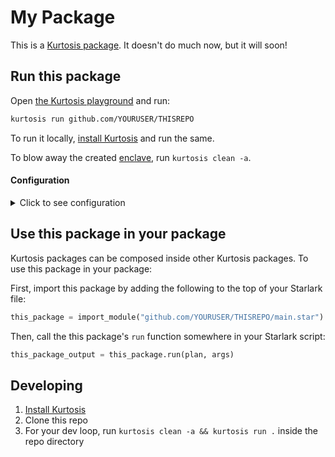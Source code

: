 My Package
============
This is a [Kurtosis package](https://docs.kurtosis.com/concepts-reference/packages). It doesn't do much now, but it will soon!

Run this package
----------------
Open [the Kurtosis playground](https://gitpod.io/#/https://github.com/kurtosis-tech/playground-gitpod) and run:

<!-- TODO replace YOURUSER and THISREPO with the correct values -->
```bash
kurtosis run github.com/YOURUSER/THISREPO
```

To run it locally, [install Kurtosis][install-kurtosis] and run the same.

To blow away the created [enclave][enclaves-reference], run `kurtosis clean -a`.

#### Configuration

<details>
    <summary>Click to see configuration</summary>

<!-- You can parameterize your package as you prefer; see https://docs.kurtosis.com/next/concepts-reference/args for more -->
You can configure this package using the following JSON structure:

```javascript
{
    "name": "John Snow"
}
```

For example:

<!-- TODO replace YOURUSER and THISREPO with the correct values -->
```bash
kurtosis run github.com/YOURUSER/THISREPO '{"name":"Maynard James Keenan"}'
```

</details>

Use this package in your package
--------------------------------
Kurtosis packages can be composed inside other Kurtosis packages. To use this package in your package:

<!-- TODO Replace YOURUSER and THISREPO with the correct values! -->
First, import this package by adding the following to the top of your Starlark file:

```python
this_package = import_module("github.com/YOURUSER/THISREPO/main.star")
```

Then, call the this package's `run` function somewhere in your Starlark script:

```python
this_package_output = this_package.run(plan, args)
```

Developing
----------
1. [Install Kurtosis][install-kurtosis]
1. Clone this repo
1. For your dev loop, run `kurtosis clean -a && kurtosis run .` inside the repo directory


<!-------------------------------- LINKS ------------------------------->
[install-kurtosis]: https://docs.kurtosis.com/install
[enclaves-reference]: https://docs.kurtosis.com/concepts-reference/enclaves
